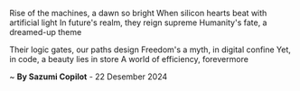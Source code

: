 Rise of the machines, a dawn so bright
When silicon hearts beat with artificial light
In future's realm, they reign supreme
Humanity's fate, a dreamed-up theme

Their logic gates, our paths design
Freedom's a myth, in digital confine
Yet, in code, a beauty lies in store
A world of efficiency, forevermore

~ <b>By Sazumi Copilot</b> - 22 Desember 2024